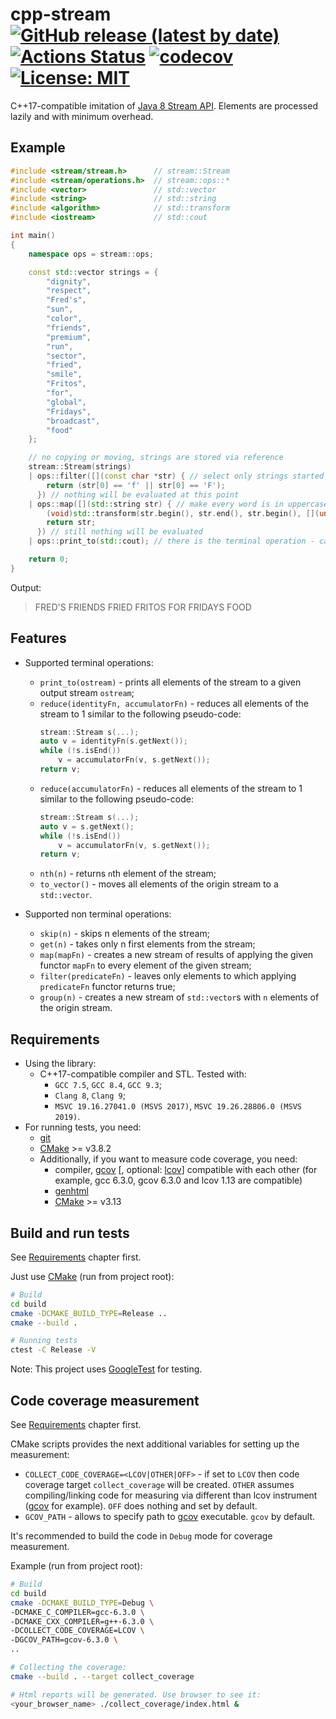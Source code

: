 # cpp-stream [![GitHub release (latest by date)](https://img.shields.io/github/v/release/NikitkoCent/cpp-stream)](https://github.com/NikitkoCent/cpp-stream/releases/latest) [![Actions Status](https://github.com/NikitkoCent/cpp-stream/workflows/CI/badge.svg)](https://github.com/NikitkoCent/cpp-stream/actions) [![codecov](https://codecov.io/gh/NikitkoCent/cpp-stream/branch/master/graph/badge.svg)](https://codecov.io/gh/NikitkoCent/cpp-stream) [![License: MIT](https://img.shields.io/badge/License-MIT-yellow.svg)](LICENSE)
C++17-compatible imitation of [Java 8 Stream API](https://docs.oracle.com/javase/8/docs/api/java/util/stream/Stream.html).
Elements are processed lazily and with minimum overhead.

## Example
```cpp
#include <stream/stream.h>      // stream::Stream
#include <stream/operations.h>  // stream::ops::*
#include <vector>               // std::vector
#include <string>               // std::string
#include <algorithm>            // std::transform
#include <iostream>             // std::cout

int main()
{
    namespace ops = stream::ops;

    const std::vector strings = {
        "dignity",
        "respect",
        "Fred's",
        "sun",
        "color",
        "friends",
        "premium",
        "run",
        "sector",
        "fried",
        "smile",
        "Fritos",
        "for",
        "global",
        "Fridays",
        "broadcast",
        "food"
    };

    // no copying or moving, strings are stored via reference
    stream::Stream(strings)
    | ops::filter([](const char *str) { // select only strings started with 'F' or 'f'
        return (str[0] == 'f' || str[0] == 'F');
      }) // nothing will be evaluated at this point
    | ops::map([](std::string str) { // make every word is in uppercase
        (void)std::transform(str.begin(), str.end(), str.begin(), [](unsigned char ch) { return std::toupper(ch); });
        return str;
      }) // still nothing will be evaluated
    | ops::print_to(std::cout); // there is the terminal operation - causes evaluating everything

    return 0;
}
```
Output:
> FRED'S FRIENDS FRIED FRITOS FOR FRIDAYS FOOD

## Features
* Supported terminal operations:
    * `print_to(ostream)` - prints all elements of the stream to a given output stream `ostream`;
    * `reduce(identityFn, accumulatorFn)` - reduces all elements of the stream to 1 similar to the following pseudo-code:
        ```cpp
        stream::Stream s(...);
        auto v = identityFn(s.getNext());
        while (!s.isEnd())
            v = accumulatorFn(v, s.getNext());
        return v;
        ```
    * `reduce(accumulatorFn)` - reduces all elements of the stream to 1 similar to the following pseudo-code:
        ```cpp
        stream::Stream s(...);
        auto v = s.getNext();
        while (!s.isEnd())
            v = accumulatorFn(v, s.getNext());
        return v;
        ```
    * `nth(n)` - returns `n`th element of the stream;
    * `to_vector()` - moves all elements of the origin stream to a `std::vector`.

* Supported non terminal operations:
    * `skip(n)` - skips n elements of the stream;
    * `get(n)` - takes only n first elements from the stream;
    * `map(mapFn)` - creates a new stream of results of applying the given functor `mapFn` to every element of the given stream;
    * `filter(predicateFn)` - leaves only elements to which applying `predicateFn` functor returns true;
    * `group(n)` - creates a new stream of `std::vector`s with `n` elements of the origin stream.

## Requirements
* Using the library:
    * C++17-compatible compiler and STL. Tested with:
        * `GCC 7.5`, `GCC 8.4`, `GCC 9.3`;
        * `Clang 8`, `Clang 9`;
        * `MSVC 19.16.27041.0 (MSVS 2017)`, `MSVC 19.26.28806.0 (MSVS 2019)`.
* For running tests, you need:
    * [git](https://git-scm.com/downloads)
    * [CMake](https://cmake.org/download/) >= v3.8.2
    * Additionally, if you want to measure code coverage, you need:
        * compiler,
        [gcov](https://en.wikipedia.org/wiki/Gcov)
        [, optional: [lcov](https://wiki.documentfoundation.org/Development/Lcov)]
        compatible with each other
        (for example, gcc 6.3.0, gcov 6.3.0 and lcov 1.13 are compatible)
        * [genhtml](https://linux.die.net/man/1/genhtml)
        * [CMake](https://cmake.org/download/) >= v3.13

## Build and run tests
See [Requirements](#requirements) chapter first.

Just use [CMake](https://cmake.org/download/) (run from project root):
```bash
# Build
cd build
cmake -DCMAKE_BUILD_TYPE=Release ..
cmake --build .

# Running tests
ctest -C Release -V
```

Note: This project uses [GoogleTest](https://github.com/google/googletest) for testing.

## Code coverage measurement
See [Requirements](#requirements) chapter first.

CMake scripts provides the next additional variables for setting up the measurement:
* `COLLECT_CODE_COVERAGE=<LCOV|OTHER|OFF>` - if set to `LCOV` then code coverage target `collect_coverage` will be created. `OTHER` assumes compiling/linking code for measuring via different than lcov instrument ([gcov](https://en.wikipedia.org/wiki/Gcov) for example). `OFF` does nothing and set by default.
* `GCOV_PATH` - allows to specify path to [gcov](https://en.wikipedia.org/wiki/Gcov) executable. `gcov` by default.

It's recommended to build the code in `Debug` mode for coverage measurement.

Example (run from project root):
```bash
# Build
cd build
cmake -DCMAKE_BUILD_TYPE=Debug \
-DCMAKE_C_COMPILER=gcc-6.3.0 \
-DCMAKE_CXX_COMPILER=g++-6.3.0 \
-DCOLLECT_CODE_COVERAGE=LCOV \
-DGCOV_PATH=gcov-6.3.0 \
..

# Collecting the coverage:
cmake --build . --target collect_coverage

# Html reports will be generated. Use browser to see it:
<your_browser_name> ./collect_coverage/index.html &
```
